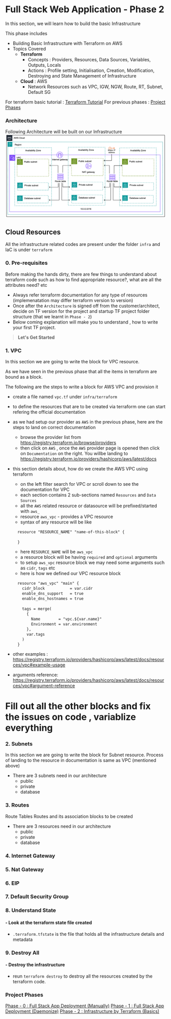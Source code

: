 # Full Stack Web Application - Phase 2
In this section, we will learn how to build the basic Infrastructure

This phase includes

- Building Basic Infrastructure with Terraform on AWS
- Topics Covered
  - **Terraform** 
    - Concepts : Providers, Resources, Data Sources, Variables, Outputs, Locals
    - Actions : Profile setting, Initialisation, Creation, Modification, Destroying and State Management of Infrastructure
  - **Cloud** : AWS
    - Network Resources such as VPC, IGW, NGW, Route, RT, Subnet, Default SG

For terraform basic tutorial : [Terraform Tutorial](infra/terraform/README.md)
For previous phases : [Project Phases](#project-phases) 

### Architecture
Following Architecture will be built on our Infrastructure
![Screenshot](img/vpc.png)

  
## Cloud Resources 
All the infrastructure related codes are present under the folder `infra` and IaC is under `terraform`
### 0. Pre-requisites
Before making the hands dirty, there are few things to understand about terraform code such as how to find appropriate resource?, what are all the attributes need? etc
- Always refer terraform documentation for any type of resources (implemenatation may differ terraform version to version)
- Once after the `Architecture` is signed off from the customer/architect, decide on TF version for the project and startup TF project folder structure (that we learnt in `Phase - 2`)
- Below coming explanation will make you to understand , how to write your first TF project.


> **Let's Get Started**

 ### 1. VPC
In this section we are going to write the block for VPC resource.

As we have seen in the previous phase that all the items in terraform are bound as a block.

The following are the steps to write a block for AWS VPC and provision it
- create a file named `vpc.tf` under `infra/terraform`
- to define the resources that are to be created via terraform one can start refering the official documentation
- as we had setup our provider as `AWS` in the previous phase, here are the steps to land on correct documentation
  - browse the provider list from https://registry.terraform.io/browse/providers
  - then click on `AWS` , once the `AWS` provider page is opened then click on `Documentation` on the right. You willbe landing to https://registry.terraform.io/providers/hashicorp/aws/latest/docs
  
- this section details about, how do we create the AWS VPC using terraform
  - on the left filter search for VPC or scroll down to see the documentation for VPC
  - each section contains 2 sub-sections named `Resources` and `Data Sources`
  - all the `AWS` related resource or datasource will be prefixed/started with `aws_`
  - resource `aws_vpc` - provides a VPC resource
  - syntax of any resource will be like
  ```dotnetcli
    resource "RESOURCE_NAME" "name-of-this-block" {
  
    }
  ```
  - here `RESOURCE_NAME` will be `aws_vpc`
  - a resource block will be having `required` and `optional` arguments
  - to setup `aws_vpc` resource block we may need some arguments such as `cidr`, `tags` etc
  - here is how we defined our VPC resource block
  ```
    resource "aws_vpc" "main" {
      cidr_block           = var.cidr
      enable_dns_support   = true
      enable_dns_hostnames = true
    
      tags = merge(
        {
          Name        = "vpc.${var.name}"
          Environment = var.environment
        },
        var.tags
      )
    }
  ```
- other examples : https://registry.terraform.io/providers/hashicorp/aws/latest/docs/resources/vpc#example-usage
- arguments reference: https://registry.terraform.io/providers/hashicorp/aws/latest/docs/resources/vpc#argument-reference

# Fill out all the other blocks and fix the issues on code , variablize everything

 ### 2. Subnets
In this section we are going to write the block for Subnet resource. Process of landing to the resource in documentation is same as VPC (mentioned above)

- There are 3 subnets need in our architecture 
  - public
  - private 
  - database
  
 ### 3. Routes 
 Route Tables Routes and its association blocks to be created

- There are 3 resources need in our architecture 
  - public 
  - private 
  - database
  
### 4. Internet Gateway
### 5. Nat Gateway
### 6. EIP
### 7. Default Security Group
### 8. Understand State
 #### - Look at the terraform state file created
 - `.terraform.tfstate` is the file that holds all the infrastructure details and metadata

 ### 9. Destroy All
 #### - Destroy the infrastructure
 - reun `terraform destroy` to destroy all the resources created by the terraform code.


### Project Phases
[Phase - 0 : Full Stack App Deployment (Manually)](https://github.com/jumisa/ems-ops/tree/phase-0)
[Phase - 1 : Full Stack App Deployment (Daemonize)](https://github.com/jumisa/ems-ops/tree/phase-1)
[Phase - 2 : Infrastructure by Terraform (Basics)](https://github.com/jumisa/ems-ops/tree/phase-2)